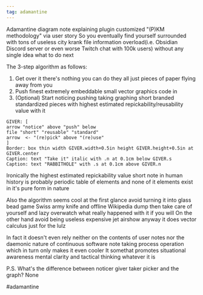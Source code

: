 ```yaml
---
tag: adamantine
---
```

Adamantine diagram note explaining plugin customized "(P)KM methodology" via user story
So you eventually find yourself surrounded with tons of useless city krank file information
overload(i.e. Obsidian Discord server or even worse Twitch chat with 100k users) 
without any single idea what to do next 

The 3-step algorithm as follows:
1. Get over it there's nothing you can do they all just pieces of paper flying away from you
2. Push finest extremely embeddable small vector graphics code in
3. (Optional) Start noticing pushing taking graphing short branded standardized pieces with highest estimated repickability/reusability value with it

```pikchr
GIVER: [
arrow "notice" above "push" below
file "short" "reusable" "standard"
arrow  <- "(re)pick" above "(re)use"
]
Border: box thin width GIVER.width+0.5in height GIVER.height+0.5in at GIVER.center
Caption: text "Take it" italic with .n at 0.1cm below GIVER.s 
Caption: text "RABBITHOLE" with .s at 0.1cm above GIVER.n 
```

Ironically the highest estimated repickability value short note in human history is probably
periodic table of elements and none of it elements exist in it's pure form in nature

Also the algorithm seems cool at the first glance avoid turning it into glass bead game 
Swiss army knife and offline Wikipedia dump then take care of yourself
and lazy overwatch what really happened with it if you will
On the other hand avoid being useless expensive jet airshow 
anyway it does vector calculus just for the lulz

In fact it doesn't even rely neither on the contents of user notes nor the daemonic nature
of continuous software note taking process operation which in turn only makes it even cooler
It somethat promotes situational awareness mental clarity and tactical thinking whatever it is

P.S. What's the difference between noticer giver taker picker and the graph? None 

#adamantine
